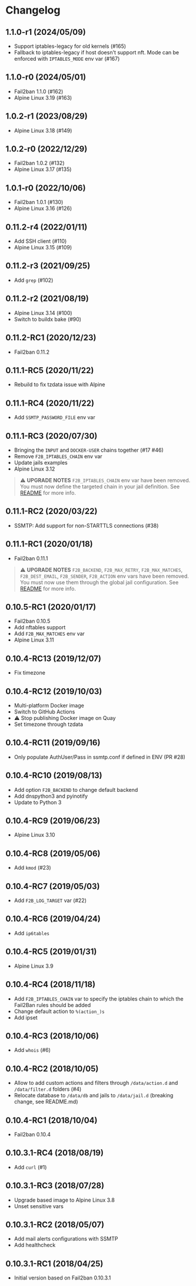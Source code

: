 # Changelog

## 1.1.0-r1 (2024/05/09)

* Support iptables-legacy for old kernels (#165)
* Fallback to iptables-legacy if host doesn't support nft. Mode can be enforced
  with `IPTABLES_MODE` env var (#167)

## 1.1.0-r0 (2024/05/01)

* Fail2ban 1.1.0 (#162)
* Alpine Linux 3.19 (#163)

## 1.0.2-r1 (2023/08/29)

* Alpine Linux 3.18 (#149)

## 1.0.2-r0 (2022/12/29)

* Fail2ban 1.0.2 (#132)
* Alpine Linux 3.17 (#135)

## 1.0.1-r0 (2022/10/06)

* Fail2ban 1.0.1 (#130)
* Alpine Linux 3.16 (#126)

## 0.11.2-r4 (2022/01/11)

* Add SSH client (#110)
* Alpine Linux 3.15 (#109)

## 0.11.2-r3 (2021/09/25)

* Add `grep` (#102)

## 0.11.2-r2 (2021/08/19)

* Alpine Linux 3.14 (#100)
* Switch to buildx bake (#90)

## 0.11.2-RC1 (2020/12/23)

* Fail2ban 0.11.2

## 0.11.1-RC5 (2020/11/22)

* Rebuild to fix tzdata issue with Alpine

## 0.11.1-RC4 (2020/11/22)

* Add `SSMTP_PASSWORD_FILE` env var

## 0.11.1-RC3 (2020/07/30)

* Bringing the `INPUT` and `DOCKER-USER` chains together (#17 #46)
* Remove `F2B_IPTABLES_CHAIN` env var
* Update jails examples
* Alpine Linux 3.12

> :warning: **UPGRADE NOTES**
> `F2B_IPTABLES_CHAIN` env var have been removed.
> You must now define the targeted chain in your jail definition.
> See [README](README.md#docker-user-and-input-chains) for more info.

## 0.11.1-RC2 (2020/03/22)

* SSMTP: Add support for non-STARTTLS connections (#38)

## 0.11.1-RC1 (2020/01/18)

* Fail2ban 0.11.1

> :warning: **UPGRADE NOTES**
> `F2B_BACKEND`, `F2B_MAX_RETRY`, `F2B_MAX_MATCHES`, `F2B_DEST_EMAIL`, `F2B_SENDER`, `F2B_ACTION` env vars have been removed.
> You must now use them through the global jail configuration.
> See [README](README.md#global-jail-configuration) for more info.

## 0.10.5-RC1 (2020/01/17)

* Fail2ban 0.10.5
* Add nftables support
* Add `F2B_MAX_MATCHES` env var
* Alpine Linux 3.11

## 0.10.4-RC13 (2019/12/07)

* Fix timezone

## 0.10.4-RC12 (2019/10/03)

* Multi-platform Docker image
* Switch to GitHub Actions
* :warning: Stop publishing Docker image on Quay
* Set timezone through tzdata

## 0.10.4-RC11 (2019/09/16)

* Only populate AuthUser/Pass in ssmtp.conf if defined in ENV (PR #28)

## 0.10.4-RC10 (2019/08/13)

* Add option `F2B_BACKEND` to change default backend
* Add dnspython3 and pyinotify
* Update to Python 3

## 0.10.4-RC9 (2019/06/23)

* Alpine Linux 3.10

## 0.10.4-RC8 (2019/05/06)

* Add `kmod` (#23)

## 0.10.4-RC7 (2019/05/03)

* Add `F2B_LOG_TARGET` var (#22)

## 0.10.4-RC6 (2019/04/24)

* Add `ip6tables`

## 0.10.4-RC5 (2019/01/31)

* Alpine Linux 3.9

## 0.10.4-RC4 (2018/11/18)

* Add `F2B_IPTABLES_CHAIN` var to specify the iptables chain to which the Fail2Ban rules should be added
* Change default action to `%(action_)s`
* Add ipset

## 0.10.4-RC3 (2018/10/06)

* Add `whois` (#6)

## 0.10.4-RC2 (2018/10/05)

* Allow to add custom actions and filters through `/data/action.d` and `/data/filter.d` folders (#4)
* Relocate database to `/data/db` and jails to `/data/jail.d` (breaking change, see README.md)

## 0.10.4-RC1 (2018/10/04)

* Fail2ban 0.10.4

## 0.10.3.1-RC4 (2018/08/19)

* Add `curl` (#1)

## 0.10.3.1-RC3 (2018/07/28)

* Upgrade based image to Alpine Linux 3.8
* Unset sensitive vars

## 0.10.3.1-RC2 (2018/05/07)

* Add mail alerts configurations with SSMTP
* Add healthcheck

## 0.10.3.1-RC1 (2018/04/25)

* Initial version based on Fail2ban 0.10.3.1
